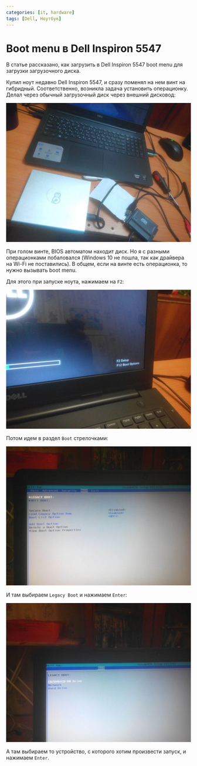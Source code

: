 ```yaml
---
categories: [it, hardware]
tags: [Dell, Ноутбук]
---
```


# Boot menu в Dell Inspiron 5547

В статье рассказано, как загрузить в Dell Inspiron 5547 boot menu для загрузки загрузочного диска.

Купил ноут недавно Dell Inspiron 5547, и сразу поменял на нем винт на гибридный. Соответственно, возникла задача установить операционку. Делал через обычный загрузочный диск через внешний дисковод:

![Ноутбук и внешний дисковод](img/dell-inspiron_01.jpg)

При голом винте, BIOS автоматом находит диск. Но я с разными операционками побаловался (Windows 10 не пошла, так как драйвера на Wi-Fi не поставились). В общем, если на винте есть операционка, то нужно вызывать boot menu.

Для этого при запуске ноута, нажимаем на `F2`:

![Окно ноутбука при его запуске](img/dell-inspiron_02.jpg)

Потом идем в раздел `Boot` стрелочками:

![БИОС ноутбука](img/dell-inspiron_03.jpg)

И там выбираем `Legacy Boot` и нажимаем `Enter`:

![Раздел Boot в БИОС](img/dell-inspiron_04.jpg)

А там выбираем то устройство, с которого хотим произвести запуск, и нажимаем `Enter`.
